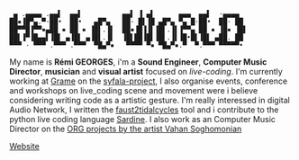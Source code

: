 ```
 ▄ .▄▄▄▄ .▄▄▌  ▄▄▌          ▄▄▌ ▐ ▄▌      ▄▄▄  ▄▄▌  ·▄▄▄▄  
██▪▐█▀▄.▀·██•  ██•   ▄█▀▄   ██· █▌▐█ ▄█▀▄ ▀▄ █·██•  ██· ██ 
██▀▀█▐▀▀▪▄██ ▪ ██ ▪ ▐█▌.▐▌  ██▪▐█▐▐▌▐█▌.▐▌▐▀▀▄ ██ ▪ ▐█▪ ▐█▌
██▌▐▀▐█▄▄▌▐█▌ ▄▐█▌ ▄▐█▌.▐▌  ▐█▌██▐█▌▐█▌.▐▌▐█•█▌▐█▌ ▄██. ██ 
▀▀▀ · ▀▀▀ .▀▀▀ .▀▀▀  ▀█▄▀▪   ▀▀▀▀ ▀▪ ▀█▄▀▪.▀  ▀.▀▀▀ ▀▀▀▀▀• 
```

My name is **Rémi GEORGES**, i'm a **Sound Engineer**, **Computer Music Director**, **musician** and **visual artist** focused on *live-coding*.
I'm currently working at [Grame](https://github.com/grame-cncm) on the [syfala-project](https://github.com/inria-emeraude/syfala), 
I also organise events, conference and workshops on live_coding scene and movement were i believe considering writing code as a artistic gesture.
I'm really interessed in digital Audio Network,
I written the [faust2tidalcycles](https://github.com/grame-cncm/faust/blob/master-dev/tools/faust2appls/faust2tidalcycles) tool and i contribute to the python live coding language [Sardine](https://github.com/Bubobubobubobubo/sardine).
I also work as an Computer Music Director on the [ORG projects by the artist Vahan Soghomonian](http://www.vahansoghomonian.net/work/org-rchbrn/) 

[Website](https://remigeorges.fr)
